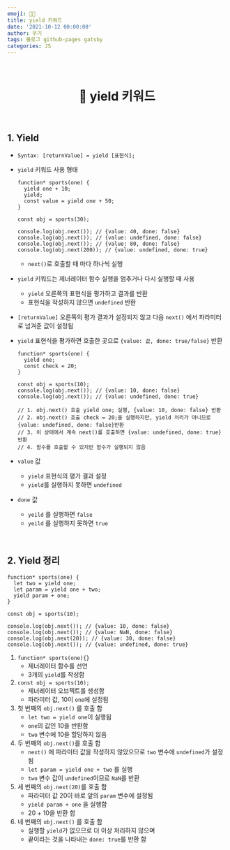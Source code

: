```yaml
---
emoji: 👨‍💻
title: yield 키워드
date: '2021-10-12 00:00:00'
author: 우기
tags: 블로그 github-pages gatsby
categories: JS
---
```


<br>

<h1 align="center">
  👋  yield 키워드
</h1>

<br>

## 1. Yield

- `Syntax: [returnValue] = yield [표현식];`

- `yield` 키워드 사용 형태

  ```tsx
  function* sports(one) {
    yield one + 10;
    yield;
    const value = yield one + 50;
  }

  const obj = sports(30);

  console.log(obj.next()); // {value: 40, done: false}
  console.log(obj.next()); // {value: undefined, done: false}
  console.log(obj.next()); // {value: 80, done: false}
  console.log(obj.next(200)); // {value: undefined, done: true}
  ```

  - `next()`로 호출할 때 마다 하나씩 실행

- `yield` 키워드는 제너레이터 함수 실행을 멈추거나 다시 실행할 때 사용

  - `yield` 오른쪽의 표현식을 평가하고 결과를 반환
  - 표현식을 작성하지 않으면 `undefined` 반환

- `[returnValue]` 오른쪽의 평가 결과가 설정되지 않고 다음 `next()` 에서 파라미터로 넘겨준 값이 설정됨

- `yield` 표현식을 평가하면 호출한 곳으로 `{value: 값, done: true/false}` 반환

  ```tsx
  function* sports(one) {
    yield one;
    const check = 20;
  }

  const obj = sports(10);
  console.log(obj.next()); // {value: 10, done: false}
  console.log(obj.next()); // {value: undefined, done: true}

  // 1. obj.next() 호출 yield one; 실행, {value: 10, done: false} 반환
  // 2. obj.next() 호출 check = 20;을 실행하지만, yield 처리가 아니므로 {value: undefined, done: false}반환
  // 3. 이 상태에서 계속 next()를 호출하면 {value: undefined, done: true} 반환
  // 4. 함수를 호출할 수 있지만 함수가 실행되지 않음
  ```

- `value` 값
  - `yield` 표현식의 평가 결과 설정
  - `yield`를 실행하지 못하면 `undefined`
- `done` 값
  - `yeild` 를 실행하면 `false`
  - `yeild` 를 실행하지 못하면 `true`

<br>

## 2. Yield 정리

```tsx
function* sports(one) {
  let two = yield one;
  let param = yield one + two;
  yield param + one;
}

const obj = sports(10);

console.log(obj.next()); // {value: 10, done: false}
console.log(obj.next()); // {value: NaN, done: false}
console.log(obj.next(20)); // {value: 30, done: false}
console.log(obj.next()); // {value: undefined, done: true}
```

1. `function* sports(one){}`
   - 제너레이터 함수를 선언
   - 3개의 `yield`를 작성함
2. `const obj = sports(10);`
   - 제너레이터 오브젝트를 생성함
   - 파라미터 값, 10이 `one`에 설정됨
3. 첫 번째의 `obj.next()` 를 호출 함
   - `let two = yield one`이 실행됨
   - `one`의 값인 10을 반환함
   - `two` 변수에 10을 할당하지 않음
4. 두 번째의 `obj.next()`를 호출 함
   - `next()` 에 파라미터 값을 작성하지 않았으므로 `two` 변수에 `undefined`가 설정됨
   - `let param = yield one + two` 를 실행
   - `two` 변수 값이 `undefined`이므로 `NaN`를 반환
5. 세 번째의 `obj.next(20)`를 호출 함
   - 파라미터 값 20이 바로 앞의 `param` 변수에 설정됨
   - `yield param + one` 을 실행함
   - 20 + 10을 반환 함
6. 네 번째의 `obj.next()` 를 호출 함
   - 실행할 `yield`가 없으므로 더 이상 처리하지 않으며
   - 끝이라는 것을 나타내는 `done: true`를 반환 함

```toc

```
